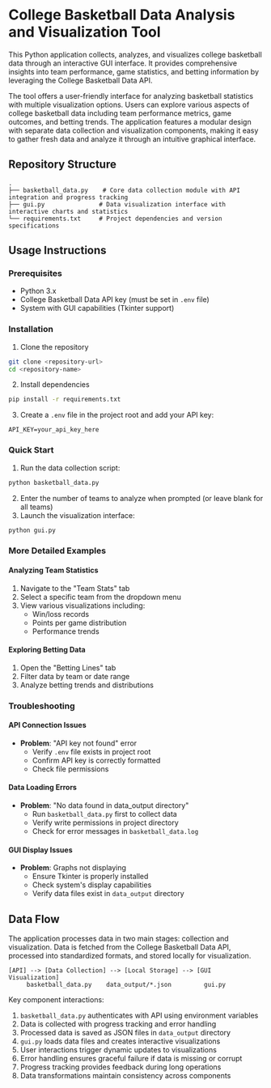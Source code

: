 # College Basketball Data Analysis and Visualization Tool

This Python application collects, analyzes, and visualizes college basketball data through an interactive GUI interface. It provides comprehensive insights into team performance, game statistics, and betting information by leveraging the College Basketball Data API.

The tool offers a user-friendly interface for analyzing basketball statistics with multiple visualization options. Users can explore various aspects of college basketball data including team performance metrics, game outcomes, and betting trends. The application features a modular design with separate data collection and visualization components, making it easy to gather fresh data and analyze it through an intuitive graphical interface.

## Repository Structure
```
.
├── basketball_data.py    # Core data collection module with API integration and progress tracking
├── gui.py               # Data visualization interface with interactive charts and statistics
└── requirements.txt     # Project dependencies and version specifications
```

## Usage Instructions
### Prerequisites
- Python 3.x
- College Basketball Data API key (must be set in `.env` file)
- System with GUI capabilities (Tkinter support)

### Installation
1. Clone the repository
```bash
git clone <repository-url>
cd <repository-name>
```

2. Install dependencies
```bash
pip install -r requirements.txt
```

3. Create a `.env` file in the project root and add your API key:
```
API_KEY=your_api_key_here
```

### Quick Start
1. Run the data collection script:
```bash
python basketball_data.py
```
2. Enter the number of teams to analyze when prompted (or leave blank for all teams)
3. Launch the visualization interface:
```bash
python gui.py
```

### More Detailed Examples
#### Analyzing Team Statistics
1. Navigate to the "Team Stats" tab
2. Select a specific team from the dropdown menu
3. View various visualizations including:
   - Win/loss records
   - Points per game distribution
   - Performance trends

#### Exploring Betting Data
1. Open the "Betting Lines" tab
2. Filter data by team or date range
3. Analyze betting trends and distributions

### Troubleshooting
#### API Connection Issues
- **Problem**: "API key not found" error
  - Verify `.env` file exists in project root
  - Confirm API key is correctly formatted
  - Check file permissions

#### Data Loading Errors
- **Problem**: "No data found in data_output directory"
  - Run `basketball_data.py` first to collect data
  - Verify write permissions in project directory
  - Check for error messages in `basketball_data.log`

#### GUI Display Issues
- **Problem**: Graphs not displaying
  - Ensure Tkinter is properly installed
  - Check system's display capabilities
  - Verify data files exist in `data_output` directory

## Data Flow
The application processes data in two main stages: collection and visualization. Data is fetched from the College Basketball Data API, processed into standardized formats, and stored locally for visualization.

```ascii
[API] --> [Data Collection] --> [Local Storage] --> [GUI Visualization]
     basketball_data.py    data_output/*.json         gui.py
```

Key component interactions:
1. `basketball_data.py` authenticates with API using environment variables
2. Data is collected with progress tracking and error handling
3. Processed data is saved as JSON files in `data_output` directory
4. `gui.py` loads data files and creates interactive visualizations
5. User interactions trigger dynamic updates to visualizations
6. Error handling ensures graceful failure if data is missing or corrupt
7. Progress tracking provides feedback during long operations
8. Data transformations maintain consistency across components